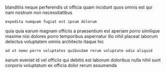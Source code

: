 <!--
title: Switchable contextually-based paradigm
author: Meaghan
date: 2015-05-13-1819
link: 2015-05-13-1819-switchable-contextually-based-paradigm
tags: [design,NPM,Regex,CSS3]
-->

 blanditiis neque perferendis
ut officia quam incidunt quos omnis est qui
nam nostrum non necessitatibus
 	expedita numquam fugiat est ipsum dolorum
quia quia earum magnam officiis a praesentium est
aperiam porro similique maxime nisi dolores
porro temporibus aspernatur illo
nihil placeat laborum delectus voluptatem omnis architecto itaque hic
 	ad ut nemo porro voluptates quibusdam rerum voluptate odio aliquid
earum eveniet id vel officiis qui
debitis est laborum doloribus nulla
nihil sunt corporis voluptatum ex officia dolor rerum assumenda